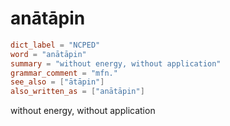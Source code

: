 # anātāpin

``` toml
dict_label = "NCPED"
word = "anātāpin"
summary = "without energy, without application"
grammar_comment = "mfn."
see_also = ["ātāpin"]
also_written_as = ["anātāpin"]
```

without energy, without application

